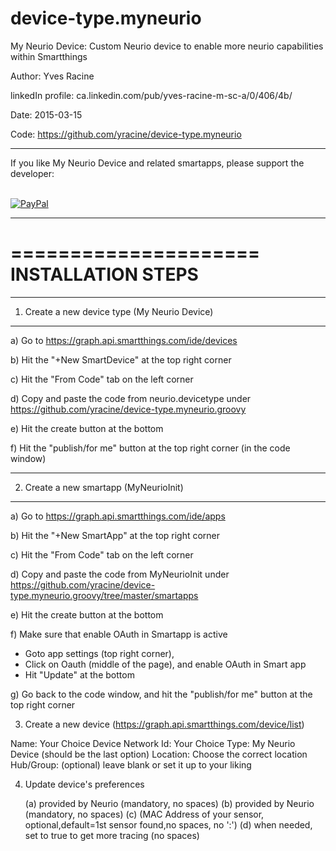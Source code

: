 # device-type.myneurio
My Neurio Device:  Custom Neurio device to enable more neurio capabilities within Smartthings 

Author:             Yves Racine

linkedIn profile:   ca.linkedin.com/pub/yves-racine-m-sc-a/0/406/4b/

Date:               2015-03-15

Code: https://github.com/yracine/device-type.myneurio

**************************************************************************************************
If you like My Neurio Device and related smartapps, please support the developer:


<br/> [![PayPal](https://www.paypalobjects.com/en_US/i/btn/btn_donate_SM.gif)](
https://www.paypal.com/cgi-bin/webscr?cmd=_donations&business=yracine%40yahoo%2ecom&lc=US&item_name=Maisons%20ecomatiq&no_note=0&currency_code=USD&bn=PP%2dDonationsBF%3abtn_donateCC_LG%2egif%3aNonHostedGuest)

**************************************************************************************************

=====================
INSTALLATION STEPS
=====================

*************************************************
1) Create a new device type (My Neurio Device)
*************************************************


a) Go to https://graph.api.smartthings.com/ide/devices

b) Hit the "+New SmartDevice" at the top right corner

c) Hit the "From Code" tab on the left corner

d) Copy and paste the code from neurio.devicetype
under https://github.com/yracine/device-type.myneurio.groovy

e) Hit the create button at the bottom

f) Hit the "publish/for me" button at the top right corner (in the code window)

*************************************************
2) Create a new smartapp (MyNeurioInit)
*************************************************

a) Go to https://graph.api.smartthings.com/ide/apps

b) Hit the "+New SmartApp" at the top right corner

c) Hit the "From Code" tab on the left corner

d) Copy and paste the code from MyNeurioInit
under https://github.com/yracine/device-type.myneurio.groovy/tree/master/smartapps

e) Hit the create button at the bottom

f) Make sure that enable OAuth in Smartapp is active 

* Goto app settings (top right corner), 
* Click on Oauth (middle of the page), and enable OAuth in Smart app
* Hit "Update" at the bottom

g) Go back to the code window, and hit the "publish/for me" button at the top right corner 

3) Create a new device (https://graph.api.smartthings.com/device/list)

  Name: Your Choice
  Device Network Id: Your Choice
  Type: My Neurio Device (should be the last option)
  Location: Choose the correct location
  Hub/Group: (optional) leave blank or set it up to your liking
  
  
4) Update device's preferences

    (a) <appKey> provided by Neurio (mandatory, no spaces)
    (b) <privateKey> provided by Neurio (mandatory, no spaces)
    (c) <sensorId> (MAC Address of your sensor, optional,default=1st sensor found,no spaces, no ':')
    (d) <trace> when needed, set to true to get more tracing (no spaces)


